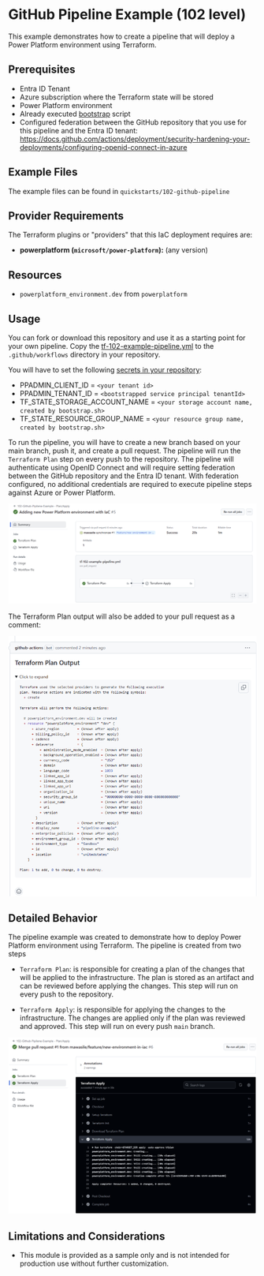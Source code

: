 <!-- This document is auto-generated. Do not edit directly. Make changes to README.md.tmpl instead. -->
# GitHub Pipeline Example (102 level)

This example demonstrates how to create a pipeline that will deploy a Power Platform environment using Terraform.

## Prerequisites

- Entra ID Tenant
- Azure subscription where the Terraform state will be stored
- Power Platform environment
- Already executed [bootstrap](../../bootstrap/README.md) script
- Configured federation between the GitHub repository that you use for this pipeline and the Entra ID tenant: <https://docs.github.com/actions/deployment/security-hardening-your-deployments/configuring-openid-connect-in-azure>

## Example Files

The example files can be found in `quickstarts/102-github-pipeline`

## Provider Requirements

The Terraform plugins or "providers" that this IaC deployment requires are:

- **powerplatform (`microsoft/power-platform`):** (any version)

## Resources

- `powerplatform_environment.dev` from `powerplatform`

## Usage

You can fork or download this repository and use it as a starting point for your own pipeline. Copy the [tf-102-example-pipeline.yml](./tf-102-example-pipeline.yml) to the `.github/workflows` directory in your repository.

You will have to set the following [secrets in your repository](https://docs.github.com/en/actions/writing-workflows/choosing-what-your-workflow-does/store-information-in-variables#creating-configuration-variables-for-a-repository):

- PPADMIN_CLIENT_ID = `<your tenant id>`
- PPADMIN_TENANT_ID = `<bootstrapped service principal tenantId>`
- TF_STATE_STORAGE_ACCOUNT_NAME = `<your storage account name, created by bootstrap.sh>`
- TF_STATE_RESOURCE_GROUP_NAME  = `<your resource group name, created by bootstrap.sh>`

To run the pipeline, you will have to create a new branch based on your main branch, push it, and create a pull request. The pipeline will run the `Terraform Plan` step on every push to the repository.
The pipeline will authenticate using OpenID Connect and will require setting federation between the GitHub repository and the Entra ID tenant. With federation configured, no additional credentials are required to execute pipeline steps against Azure or Power Platform.

![pipeline1](images/pipeline-1.png)

The Terraform Plan output will also be added to your pull request as a comment:

![plan_output](images/plan-output.png)

## Detailed Behavior

The pipeline example was created to demonstrate how to deploy Power Platform environment using Terraform. The pipeline is created from two steps

- `Terraform Plan`: is responsible for creating a plan of the changes that will be applied to the infrastructure. The plan is stored as an artifact and can be reviewed before applying the changes. This step will run on every push to the repository.

- `Terraform Apply`: is responsible for applying the changes to the infrastructure. The changes are applied only if the plan was reviewed and approved. This step will run on every push `main` branch.

![pipeline2](images/pipeline-2.png)

## Limitations and Considerations

- This module is provided as a sample only and is not intended for production use without further customization.
